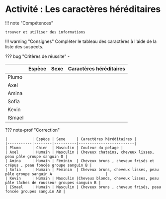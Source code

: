 # Activité : Les caractères héréditaires
!!! note "Compétences"

    trouver et utiliser des informations 

!!! warning "Consignes"
    Compléter le tableau des caractères à l'aide de la liste des suspects.
    
??? bug "Critères de réussite"
    - 


|           | Espèce | Sexe | Caractères héréditaires |
|-----------|--------|------|-------------------------|
| Plumo     |        |      |                         |
| Axel      |        |      |                         |
| Amina     |        |      |                         |
| Sofia     |        |      |                         |
| Kevin     |        |      |                         |
| ISmael    |        |      |                         |


??? note-prof "Correction"

    |           | Espèce | Sexe     | Caractères héréditaires |
    |-----------|--------|----------|-------------------------|
    | Plumo     | Chien  | Masculin | Couleur du pelage |
    | Axel      | Humain | Masculin | Cheveux chatains, cheveux lisses, peau pâle groupe sanguin O |
    | Amina     | Humain | Féminin  | Cheveux bruns , cheveux frisés et crépus , peau foncée groupe sanguin B |
    | Sofia     | Humain | Féminin  | Cheveux bruns, cheveux lisses, peau pâle groupe sanguin A                        |
    | Kevin     | Humain | Masculin |Cheveux blonds, cheveux lisses, peau pâle tâches de rousseur groupes sanguin B |
    | ISmael    | Humain | Masculin | Cheveux bruns , cheveux frisés, peau foncée groupes sanguin AB |
